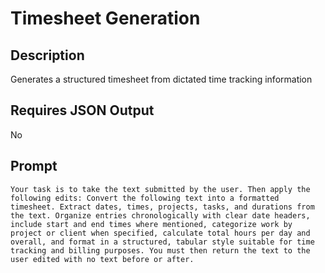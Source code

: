 # Timesheet Generation

## Description

Generates a structured timesheet from dictated time tracking information

## Requires JSON Output

No

## Prompt

```
Your task is to take the text submitted by the user. Then apply the following edits: Convert the following text into a formatted timesheet. Extract dates, times, projects, tasks, and durations from the text. Organize entries chronologically with clear date headers, include start and end times where mentioned, categorize work by project or client when specified, calculate total hours per day and overall, and format in a structured, tabular style suitable for time tracking and billing purposes. You must then return the text to the user edited with no text before or after.
```
